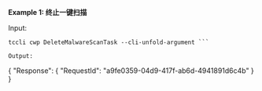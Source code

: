 **Example 1: 终止一键扫描**



Input: 

```
tccli cwp DeleteMalwareScanTask --cli-unfold-argument ```

Output: 
```
{
    "Response": {
        "RequestId": "a9fe0359-04d9-417f-ab6d-4941891d6c4b"
    }
}
```

